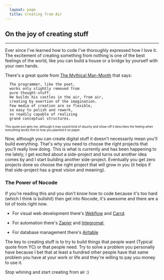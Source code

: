 ```yaml
---
  layout: page
  title: Creating from Air
---
```


## On the joy of creating stuff
- - - -

Ever since I've learned how to code I've thoroughly expressed how I love it. 
The excitement of creating something from nothing is one of the best feelings of the world,
like you can build a house or a bridge by yourself with your own hands.

There's a great quote from [The Mythical Man-Month](https://www.amazon.com/Mythical-Man-Month-Software-Engineering-Anniversary/dp/0201835959) that says:

```
  The programmer, like the poet, 
  works only slightly removed from 
  pure thought-stuff. 
  He builds his castles in the air, from air,
  creating by exertion of the imagination. 
  Few media of creation are so flexible,
  so easy to polish and rework, 
  so readily capable of realizing 
  grand conceptual structures.
```
<sub><sup>This quote just gets me, although it may sound kind of douchy and show-off it describes the feeling when everything works fine to how you planned it on paper.</sup></sub>

Now, although you can create digital stuff it doesn't necessarily mean you'll build everything. That's why you need to choose the right projects that you'll really love doing. 
This is what is currently and has been happening to me lately, I get excited about a side-project and turns out another idea comes by and I start building another side-project.
Eventually you get zero projects done so choose the right project that will grow in you (it helps if that side-project has a great vision and meaning). 

### The Power of Nocode 

If you're reading this and you don't know how to code because it's too hard (which I think is bullshit) then get into Nocode, it's awesome and there are a lot of tools right now.

- For visual web development there's [Webflow](https://webflow.com) and [Carrd](https://carrd.co).

- For automation there's [Zapier](https://zapier.com) and [Integromat](https://integromat.com).

- For database management there's [Airtable](https://airtable.com)

The key to creating stuff is to try to build things that people want (Typical quote from YC) or that people need. Try to solve a problem you personally have because I bet that at least 
a hundred other people have that same problem you have at your work or life and they're willing to pay you money to use it. 

Stop whining and start creating from air :) 



